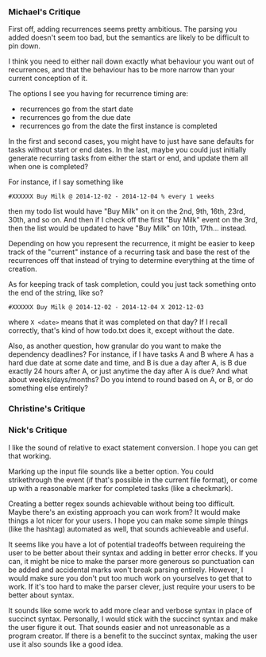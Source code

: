 ### Michael's Critique

First off, adding recurrences seems pretty ambitious.  The parsing you added
doesn't seem too bad, but the semantics are likely to be difficult to pin down.

I think you need to either nail down exactly what behaviour you want out of
recurrences, and that the behaviour has to be more narrow than your current
conception of it.

The options I see you having for recurrence timing are:
* recurrences go from the start date
* recurrences go from the due date
* recurrences go from the date the first instance is completed

In the first and second cases, you might have to just have sane defaults for
tasks without start or end dates.  In the last, maybe you could just initially
generate recurring tasks from either the start or end, and update them all when
one is completed?

For instance, if I say something like 

`#XXXXXX Buy Milk @ 2014-12-02 - 2014-12-04 % every 1 weeks`

then my todo list would have "Buy Milk" on it on the 2nd, 9th, 16th, 23rd,
30th, and so on.  And then if I check off the first "Buy Milk" event on the
3rd, then the list would be updated to have "Buy Milk" on 10th, 17th...
instead.

Depending on how you represent the recurrence, it might be easier to keep track
of the "current" instance of a recurring task and base the rest of the
recurrences off that instead of trying to determine everything at the time of
creation.

As for keeping track of task completion, could you just tack something onto the
end of the string, like so?

`#XXXXXX Buy Milk @ 2014-12-02 - 2014-12-04 X 2012-12-03`

where `X <date>` means that it was completed on that day?  If I recall
correctly, that's kind of how todo.txt does it, except without the date.

Also, as another question, how granular do you want to make the dependency
deadlines?  For instance, if I have tasks A and B where A has a hard due date
at some date and time, and B is due a day after A, is B due exactly 24 hours
after A, or just anytime the day after A is due?  And what about
weeks/days/months?  Do you intend to round based on A, or B, or do something
else entirely?

### Christine's Critique

### Nick's Critique

I like the sound of relative to exact statement conversion.  I hope you can get that working.

Marking up the input file sounds like a better option.  You could strikethrough the event (if that's possible in the current file format), or come up with a reasonable marker for completed tasks (like a checkmark).

Creating a better regex sounds achievable without being too difficult.  Maybe there's an existing approach you can work from?  It would make things a lot nicer for your users.  I hope you can make some simple things (like the hashtag) automated as well, that sounds achieveable and useful.

It seems like you have a lot of potential tradeoffs between requireing the user to be better about their syntax and adding in better error checks.  If you can, it might be nice to make the parser more generous so punctuation can be added and accidental marks won't break parsing entirely.  However, I would make sure you don't put too much work on yourselves to get that to work.  If it's too hard to make the parser clever, just require your users to be better about syntax.

It sounds like some work to add more clear and verbose syntax in place of succinct syntax.  Personally, I would stick with the succinct syntax and make the user figure it out.  That sounds easier and not unreasonable as a program creator.  If there is a benefit to the succinct syntax, making the user use it also sounds like a good idea.
